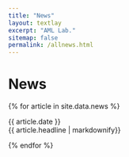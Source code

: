 ```yaml
---
title: "News"
layout: textlay
excerpt: "AML Lab."
sitemap: false
permalink: /allnews.html
---
```


# News

{% for article in site.data.news %}
<div class="row">
<p>{{ article.date }}<br>{{ article.headline | markdownify}}</p>
</div>
{% endfor %}
